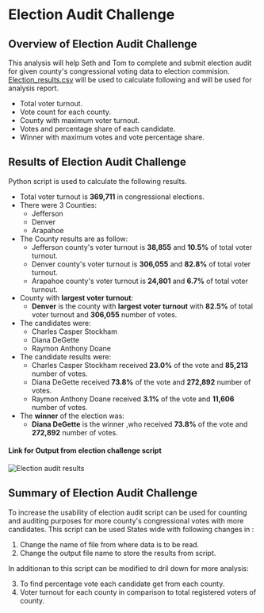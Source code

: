 
  
#  Election Audit Challenge
        
        
## Overview of Election Audit Challenge
    
This analysis will help Seth and Tom to complete and submit  election audit for given county's congressional voting data to election commision.
[Election_results.csv](https://github.com/ajinderbains/Election_Analysis/blob/master/Resources/election_results.csv)
 will be used to calculate following and will be used for analysis report.
 - Total voter turnout.
 - Vote count for each county.
 - County with maximum voter turnout.
 - Votes and percentage share of  each candidate.
 - Winner with maximum votes and vote percentage share.
    
    
## Results of Election Audit Challenge

Python script is used to calculate the following results.
- Total voter turnout is **369,711** in congressional elections.
- There were 3 Counties:
    - Jefferson
    - Denver
    - Arapahoe
- The County results are as follow:
    - Jefferson county's voter turnout is  **38,855**  and **10.5%** of total voter turnout.
    - Denver county's voter turnout is  **306,055**  and **82.8%** of total voter turnout.
    - Arapahoe county's voter turnout is  **24,801**  and **6.7%** of total voter turnout.
 - County with **largest voter turnout**:
    - **Denver** is the county with **largest voter turnout** with **82.5%** of total voter turnout and **306,055** number of votes. 
 - The candidates were:
    - Charles Casper Stockham
    - Diana DeGette
    - Raymon Anthony Doane
- The candidate results were:
    - Charles Casper Stockham received **23.0%** of the vote and **85,213** number of votes.
    - Diana DeGette received **73.8%** of the vote and **272,892** number of votes.
    - Raymon Anthony Doane received **3.1%** of the vote and **11,606** number of votes.
- The **winner** of the election was:
    - **Diana DeGette** is the winner ,who received **73.8%** of the vote and **272,892** number of votes.
        
    
#### Link for Output from election challenge script
![Election audit results](https://github.com/ajinderbains/Election_Analysis/tree/master/Resources)
    
 
 ## Summary of Election Audit Challenge

To increase the usability of election audit script can be used for counting and auditing purposes for more county's congressional votes with more candidates.
This script can be used States wide with following changes in :

1. Change the name of file from where data is to be read.
2. Change the output file name to store the results from script.

In additionan to this script can be modified to dril down for more analysis:

3. To find percentage vote each candidate get from each county.
4. Voter turnout for each county in comparison to total  registered voters of county.
 
 



    
    
    
    
    
    
    
  
    
